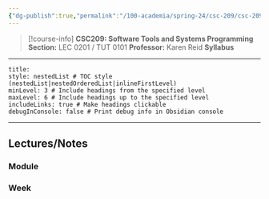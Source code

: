 ```yaml
---
{"dg-publish":true,"permalink":"/100-academia/spring-24/csc-209/csc-209/","tags":["course-page","cs","university"],"created":"2024-06-22T16:06:08.000-07:00","updated":"2024-10-11T22:46:10.264-07:00"}
---
```



> [!course-info] **CSC209: Software Tools and Systems Programming** 
> **Section:** LEC 0201 / TUT 0101
> **Professor:** Karen Reid
> **Syllabus**

---

```table-of-contents
title:
style: nestedList # TOC style (nestedList|nestedOrderedList|inlineFirstLevel)
minLevel: 3 # Include headings from the specified level
maxLevel: 6 # Include headings up to the specified level
includeLinks: true # Make headings clickable
debugInConsole: false # Print debug info in Obsidian console
```

---

## Lectures/Notes

### Module



### Week


